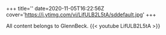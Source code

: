 +++
title=''
date=2020-11-05T16:22:56Z
cover='https://i.ytimg.com/vi/LifULB2L5tA/sddefault.jpg'
+++

All content belongs to GlennBeck.
{{< youtube LifULB2L5tA >}}
